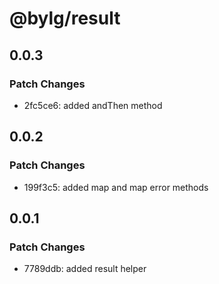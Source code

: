 # @bylg/result

## 0.0.3

### Patch Changes

- 2fc5ce6: added andThen method

## 0.0.2

### Patch Changes

- 199f3c5: added map and map error methods

## 0.0.1

### Patch Changes

- 7789ddb: added result helper
